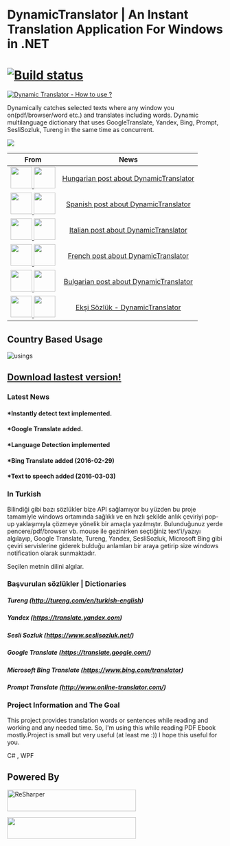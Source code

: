 # DynamicTranslator | An Instant Translation Application For Windows in .NET 
# [![Build status](https://ci.appveyor.com/api/projects/status/yae0kngt6hv0ujtk?svg=true)](https://ci.appveyor.com/project/osoykan/dynamictranslator)
[![Dynamic Translator - How to use ?](http://cdn.makeagif.com/media/3-03-2016/pG9psp.gif)](https://www.youtube.com/watch?v=9rqX0aVCTKw)

Dynamically catches selected texts where any window you on(pdf/browser/word etc.) and translates including words. Dynamic multilanguage dictionary that uses GoogleTranslate, Yandex, Bing, Prompt, SesliSozluk, Tureng in the same time as concurrent.

<a href="http://www.ilovefreesoftware.com/08/windows/free-translation-software-translate-text-application.html" title="FREE TRANSLATION SOFTWARE TO TRANSLATE TEXT IN ANY APPLICATION"><img border="0" src="http://cdn.ilovefreesoftware.com/wp-content/uploads/2011/03/ilovefreesoftware_reviewed_5Star.png"/></a>
 
| From | News |
|:---------:|:--------:|
| <a href="#" > <img src="http://icons.iconarchive.com/icons/custom-icon-design/all-country-flag/256/Hungary-Flag-icon.png" height="50" width="50"> <img src="https://pbs.twimg.com/profile_images/721846144788094976/YCrswAJy.jpg" height="50" width="50"> </a> | [Hungarian post about DynamicTranslator](http://hvg.hu/tudomany/20160930_dynamic_translator_ingyenes_fordito_program) |
|<a href="#" > <img src="https://cdn3.iconfinder.com/data/icons/finalflags/256/Spain-Flag.png" height="50" width="50"> <img src="https://pbs.twimg.com/profile_images/629583296725430272/MwkPjX5o.png" height="50" width="50"> </a>|  [Spanish post about DynamicTranslator](http://www.neoteo.com/dynamictranslator-traducir-texto-cualquier-programa) 
|<a href="#" > <img src="http://icons.iconarchive.com/icons/custom-icon-design/flag-2/256/Italy-Flag-icon.png" height="50" width="50"> <img src="https://lh3.googleusercontent.com/onVq9d6BGegHAQWjx7FJdKLfB_HjaaYHsVv_wCP_XJeLpx3ucoZxZz-eje5Y9YN2rg=w170" height="50" width="50"> </a>| [Italian post about DynamicTranslator](http://www.softandapps.info/2016/08/12/dynamictranslator-software-traduce-textos-windows/)
| <a href="#" > <img src="https://cdn3.iconfinder.com/data/icons/finalflags/256/France-Flag.png" height="50" width="50"> <img src="http://static.ccm2.net/www.commentcamarche.net/sites/images/jetelecharge.com-4a1e99c1.jpg" height="50" width="50"> </a> | [French post about DynamicTranslator](http://www.jetelecharge.com/Bureautique/8757.php) |
<a href="#" > <img src="http://img.freeflagicons.com/thumb/square_icon/bulgaria/bulgaria_640.png" height="50" width="50"> <img src="http://www.download.bg/img/logos/dbg.gif" height="50" width="50"> </a> |  [Bulgarian post about DynamicTranslator](http://www.download.bg/index.php?cls=program&mtd=default&id=696239)
|<a href="#" ><img src="http://icons.iconarchive.com/icons/custom-icon-design/flat-europe-flag/512/Turkey-icon.png" height="50" width="50"> <img src="https://avatars3.githubusercontent.com/u/23709737?v=3&s=280" height="50" width="50">    </a>| [Ekşi Sözlük - DynamicTranslator](https://eksisozluk.com/dynamictranslator--5230125) |

## Country Based Usage
![usings](https://raw.githubusercontent.com/osoykan/DynamicTranslator/master/usings.PNG)

## [Download lastest version!](https://github.com/osoykan/DynamicTranslator/releases/download/3.4.2/v3.4.2.rar)

### Latest News

#### *Instantly detect text implemented.
#### *Google Translate added.
#### *Language Detection implemented
#### *Bing Translate added (2016-02-29)
#### *Text to speech added (2016-03-03)

### In Turkish
Bilindiği gibi bazı sözlükler bize API sağlamıyor bu yüzden bu proje tamamiyle windows ortamında sağlıklı ve en hızlı şekilde anlık çeviriyi pop-up yaklaşımıyla çözmeye yönelik bir amaçla yazılmıştır.
Bulunduğunuz yerde pencere/pdf/browser vb. mouse ile gezinirken seçtiğiniz text'i/yazıyı algılayıp, Google Translate, Tureng, Yandex, SesliSozluk, Microsoft Bing gibi çeviri servislerine giderek bulduğu anlamları bir araya getirip size windows notification olarak sunmaktadır.

Seçilen metnin dilini algılar.

### Başvurulan sözlükler | Dictionaries
        
##### Tureng (http://tureng.com/en/turkish-english)
##### Yandex (https://translate.yandex.com)
##### Sesli Sozluk (https://www.seslisozluk.net/)
##### Google Translate (https://translate.google.com/)
##### Microsoft Bing Translate (https://www.bing.com/translator)
##### Prompt Translate (http://www.online-translator.com/)
        

### Project Information and The Goal
This project provides translation words or sentences while reading and working and any needed time. So, I'm using this while reading PDF Ebook mostly.Project is small but very useful (at least me :)) I hope this useful for you.

C# , WPF

## Powered By

<a href="https://www.jetbrains.com/resharper/" target="_blank"><img src="https://camo.githubusercontent.com/d94f160ac291837e52a5a9f0a56d0f087281460c/687474703a2f2f7777772e6a6574627261696e732e636f6d2f696d672f6c6f676f732f6c6f676f5f7265736861727065725f736d616c6c2e676966" width="300" height="50" alt="ReSharper" data-canonical-src="http://www.jetbrains.com/img/logos/logo_resharper_small.gif" style="max-width:100%;"></a>

<a href="http://www.oz-code.com/"><img src="http://www.oz-code.com//Content/Images/header/ozcode_logo_short.svg" height="50" width="300"></a>
